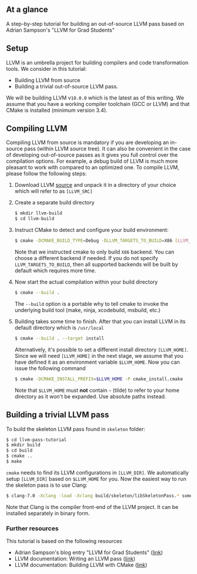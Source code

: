 
## At a glance ##
A step-by-step tutorial for building an out-of-source LLVM pass based on Adrian Sampson's "LLVM for Grad Students"

## Setup ##

LLVM is an umbrella project for building compilers
and code transformation tools. We consider in this tutorial:
- Building LLVM from source
- Building a trivial out-of-source LLVM pass.

We will be building LLVM v`10.0.0` which is the latest as of this writing.
We assume that you have a working compiler toolchain (GCC or LLVM) and that CMake is installed (minimum version 3.4).


## Compiling LLVM ##
Compiling LLVM from source is mandatory if you are developing an in-source pass (within LLVM source tree).
It can also be convenient in the case of developing out-of-source passes as it gives you full control over the compilation options.
For example, a debug build of LLVM is much more pleasant to work with compared to an optimized one. To compile LLVM, please follow the following steps:

1.  Download LLVM [source](http://llvm.org/releases/)
and unpack it in a directory of your choice which will refer to as `[LLVM_SRC]`

2. Create a separate build directory
    ```bash
    $ mkdir llvm-build
    $ cd llvm-build
    ```
3. Instruct CMake to detect and configure your build environment:

    ```bash
    $ cmake -DCMAKE_BUILD_TYPE=Debug -DLLVM_TARGETS_TO_BUILD=X86 [LLVM_SRC]
    ```
    Note that we instructed cmake to only build `X86` backend.
    You can choose a different backend if needed. If you do not specify `LLVM_TARGETS_TO_BUILD`,
    then all supported backends will be built by default which requires more time.

4. Now start the actual compilation within your build directory

    ```bash
    $ cmake --build .
    ```
    The `--build` option is a portable why to tell cmake to invoke the underlying
    build tool (make, ninja, xcodebuild, msbuild, etc.)

5. Building takes some time to finish. After that you can install LLVM in its default directory which is `/usr/local`
    ```bash
    $ cmake --build . --target install
    ```
    Alternatively, it's possible to set a different install directory `[LLVM_HOME]`.
    Since we will need `[LLVM_HOME]` in the next stage, we assume that you have defined
    it as an environment variable `$LLVM_HOME`. Now you can issue the following command
    ```bash
    $ cmake -DCMAKE_INSTALL_PREFIX=$LLVM_HOME -P cmake_install.cmake
    ```
    Note that `$LLVM_HOME` must __not__ contain `~` (tilde) to refer to your home directory as it won't be expanded. Use absolute paths instead.

## Building a trivial LLVM pass ##

To build the skeleton LLVM pass found in `skeleton` folder:
```bash
$ cd llvm-pass-tutorial
$ mkdir build
$ cd build
$ cmake ..
$ make
```
`cmake` needs to find its LLVM configurations in `[LLVM_DIR]`. We automatically
setup `[LLVM_DIR]` based on `$LLVM_HOME` for you. Now the easiest way to run the skeleton pass is to use Clang:
```bash
$ clang-7.0 -Xclang -load -Xclang build/skeleton/libSkeletonPass.* something.c$
```
Note that Clang is the compiler front-end of the LLVM project.
It can be installed separately in binary form.

### Further resources
This tutorial is based on the following resources

- Adrian Sampson's blog entry "LLVM for Grad Students" ([link](http://adriansampson.net/blog/llvm.html))
- LLVM documentation: Writing an LLVM pass ([link](http://llvm.org/docs/WritingAnLLVMPass.html))
- LLVM documentation: Building LLVM with CMake ([link](http://llvm.org/docs/CMake.html#cmake-out-of-source-pass))

